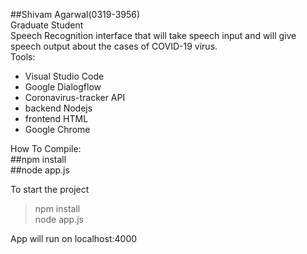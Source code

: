 ##Shivam Agarwal(0319-3956) <br />
Graduate Student <br />
Speech Recognition interface that will take speech input and will give speech output about the cases of COVID-19 virus. <br />
Tools:		<ul>
			<li>Visual Studio Code </li>
			<li> Google Dialogflow </li>
			<li>Coronavirus-tracker API </li>
			<li>backend Nodejs </li>
			<li>frontend HTML </li>
			<li>Google Chrome </li>
		</ul>

How To Compile: <br />
	##npm install <br />
	##node app.js <br />
    
To start the project <br />

> npm install <br />
> node app.js <br />

App will run  on localhost:4000
